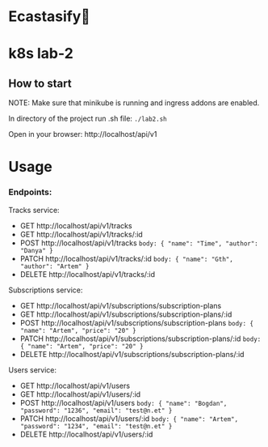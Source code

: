 # Ecastasify🎵

# k8s lab-2

## How to start
NOTE: Make sure that minikube is running and ingress addons are enabled.

In directory of the project run .sh file:
`./lab2.sh`

Open in your browser:
http://localhost/api/v1 

# Usage
### Endpoints:
Tracks service:
- GET http://localhost/api/v1/tracks
- GET http://localhost/api/v1/tracks/:id
- POST http://localhost/api/v1/tracks
    `body: {
    "name": "Time",
    "author": "Danya"
}`
- PATCH http://localhost/api/v1/tracks/:id
`body: {
    "name": "Gth",
    "author": "Artem"
}`
- DELETE http://localhost/api/v1/tracks/:id

Subscriptions service:
- GET http://localhost/api/v1/subscriptions/subscription-plans
- GET http://localhost/api/v1/subscriptions/subscription-plans/:id
- POST http://localhost/api/v1/subscriptions/subscription-plans
 `body: {
        "name": "Artem",
        "price": "20"
    }`
- PATCH http://localhost/api/v1/subscriptions/subscription-plans/:id
`body: {
        "name": "Artem",
        "price": "20"
    }`
- DELETE http://localhost/api/v1/subscriptions/subscription-plans/:id

Users service:
- GET http://localhost/api/v1/users
- GET http://localhost/api/v1/users/:id
- POST http://localhost/api/v1/users
 `body: {
        "name": "Bogdan",
        "password": "1236",
        "email": "test@n.et"
    }`
- PATCH http://localhost/api/v1/users/:id
`body: {
        "name": "Artem",
        "password": "1234",
        "email": "test@n.et"
    }`
- DELETE http://localhost/api/v1/users/:id

